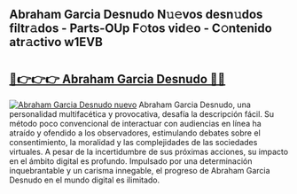 ## Abraham Garcia Desnudo N𝚞𝚎vos desn𝚞dos filtr𝚊dos - Parts-OUp F𝚘tos vid𝚎o - C𝚘ntenido atr𝚊ctivo w1EVB

# <h2><a href="http://mbe17o.tromn.icu/?c=Abraham+Garcia+Desnudo">🔗👉👉👉 Abraham Garcia Desnudo 🔗🔗</a></h2>

[![Abraham Garcia Desnudo nuevo](https://i.imgur.com/pEAQMta.gif)](http://mbe17o.tromn.icu/?c=Abraham+Garcia+Desnudo)
Abraham Garcia Desnudo, una personalidad multifacética y provocativa, desafía la descripción fácil. Su método poco convencional de interactuar con audiencias en línea ha atraído y ofendido a los observadores, estimulando debates sobre el consentimiento, la moralidad y las complejidades de las sociedades virtuales. A pesar de la incertidumbre de sus próximas acciones, su impacto en el ámbito digital es profundo. Impulsado por una determinación inquebrantable y un carisma innegable, el progreso de Abraham Garcia Desnudo en el mundo digital es ilimitado.

